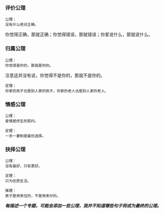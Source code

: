 


### 评价公理

``` NOTICE
公理：
没有什么绝对正确。
```

你觉得正确，那就正确；你觉得错误，那就错误；你爱说什么，那就说什么。

### 归属公理

``` NOTICE
公理：
你觉得是你的，那就是你的。
```

注意这并没有说，你觉得不是你的，那就不是你的。

```
定理：
你家的孩子也是别人家的孩子，你家的老人也是别人家的老人。
```

### 情感公理

``` NOTICE
公理：
爱情是终生的契约。
```

```
定理：
一夫一妻制是最优选择。
```

### 抉择公理

``` NOTICE
公理：
没有最好，只有更好。
```

```
定理：
只为优质生活。
```

```
推理：
房子是用来住的，不是用来炒的。
```

***每描述一个专题，可能会添加一些公理，我并不知道哪些句子将成为最终的公理。***
